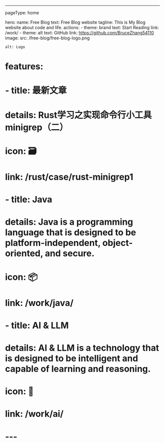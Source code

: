 ---
pageType: home

hero:
  name: Free Blog
  text: Free Blog website
  tagline: This is My Blog website about code and life.
  actions:
    - theme: brand
      text: Start Reading
      link: /work/
    - theme: alt
      text: GitHub
      link: https://github.com/BruceZhang54110
  image:
    src: /free-blog/free-blog-logo.png

    alt: Logo
# features:
#   - title: 最新文章
#     details: Rust学习之实现命令行小工具minigrep（二）
#     icon: 🗃
#     link: /rust/case/rust-minigrep1
#   - title: Java
#     details: Java is a programming language that is designed to be platform-independent, object-oriented, and secure.
#     icon: 📦
#     link: /work/java/
#   - title: AI & LLM
#     details: AI & LLM is a technology that is designed to be intelligent and capable of learning and reasoning.
#     icon: 🎨
#     link: /work/ai/
# ---